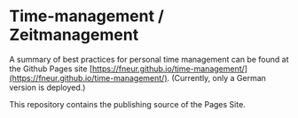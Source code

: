# Time-management / Zeitmanagement
A summary of best practices for personal time management can be found at the
Github Pages site
[https://fneur.github.io/time-management/](https://fneur.github.io/time-management/).
(Currently, only a German version is deployed.)

This repository contains the publishing source of the Pages Site.
